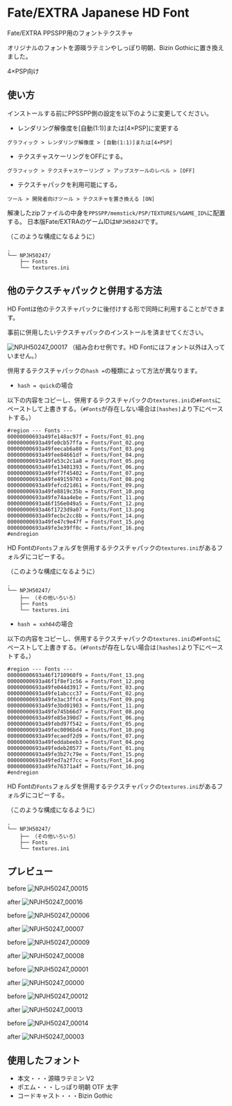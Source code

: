 # Fate/EXTRA Japanese HD Font
Fate/EXTRA PPSSPP用のフォントテクスチャ

オリジナルのフォントを源暎ラテミンやしっぽり明朝、Bizin Gothicに置き換えました。

4×PSP向け

## 使い方
インストールする前にPPSSPP側の設定を以下のように変更してください。

* レンダリング解像度を[自動(1:1)]または[4×PSP]に変更する

`グラフィック > レンダリング解像度 > [自動(1:1)]または[4×PSP]`

* テクスチャスケーリングをOFFにする。

`グラフィック > テクスチャスケーリング > アップスケールのレベル > [OFF]`

* テクスチャパックを利用可能にする。

`ツール > 開発者向けツール > テクスチャを置き換える [ON]`


解凍したzipファイルの中身を`PPSSPP/memstick/PSP/TEXTURES/%GAME_ID%`に配置する。
日本版Fate/EXTRAのゲームIDは`NPJH50247`です。

（このような構成になるように）

```
.
└── NPJH50247/
    ├── Fonts
    └── textures.ini
```

## 他のテクスチャパックと併用する方法
HD Fontは他のテクスチャパックに後付けする形で同時に利用することができます。

事前に併用したいテクスチャパックのインストールを済ませてください。

![NPJH50247_00017](https://github.com/user-attachments/assets/6663c42e-970e-4c20-a767-b9c132de3ab5)
（組み合わせ例です。HD Fontにはフォント以外は入っていません。）

併用するテクスチャパックの`hash =`の種類によって方法が異なります。

* `hash = quick`の場合

以下の内容をコピーし、併用するテクスチャパックの`textures.ini`の`#Fonts`にペーストして上書きする。（`#Fonts`が存在しない場合は`[hashes]`より下にペーストする。）
```
#region --- Fonts ---
00000000693a49fe148ac97f = Fonts/Font_01.png
00000000693a49fe0cb57ffa = Fonts/Font_02.png
00000000693a49feecab6a80 = Fonts/Font_03.png
00000000693a49fee84661df = Fonts/Font_04.png
00000000693a49fe53c2c1a8 = Fonts/Font_05.png
00000000693a49fe13401393 = Fonts/Font_06.png
00000000693a49fef7f45402 = Fonts/Font_07.png
00000000693a49fe49159703 = Fonts/Font_08.png
00000000693a49fefcd21d61 = Fonts/Font_09.png
00000000693a49fe8819c35b = Fonts/Font_10.png
00000000693a49fe74aa4ebe = Fonts/Font_11.png
00000000693a46f156e049a5 = Fonts/Font_12.png
00000000693a46f1723d9a07 = Fonts/Font_13.png
00000000693a49fecbc2cc8b = Fonts/Font_14.png
00000000693a49fe47c9e47f = Fonts/Font_15.png
00000000693a49fe3e39ff0c = Fonts/Font_16.png
#endregion
```

HD Fontの`Fonts`フォルダを併用するテクスチャパックの`textures.ini`があるフォルダにコピーする。

（このような構成になるように）


```
.
└── NPJH50247/
    ├── （その他いろいろ）
    ├── Fonts
    └── textures.ini
```

* `hash = xxh64`の場合

以下の内容をコピーし、併用するテクスチャパックの`textures.ini`の`#Fonts`にペーストして上書きする。（`#Fonts`が存在しない場合は`[hashes]`より下にペーストする。）
```
#region --- Fonts ---
00000000693a46f1710960f9 = Fonts/Font_13.png
00000000693a46f1f8ef1c56 = Fonts/Font_12.png
00000000693a49fe044d3917 = Fonts/Font_03.png
00000000693a49fe1abccc37 = Fonts/Font_02.png
00000000693a49fe3ac3ffc4 = Fonts/Font_09.png
00000000693a49fe3bd01903 = Fonts/Font_11.png
00000000693a49fe745b66d7 = Fonts/Font_08.png
00000000693a49fe85e390d7 = Fonts/Font_06.png
00000000693a49febd97f542 = Fonts/Font_05.png
00000000693a49fec0096bd4 = Fonts/Font_10.png
00000000693a49fecaedf2d9 = Fonts/Font_07.png
00000000693a49feddabeeb3 = Fonts/Font_04.png
00000000693a49fedeb20577 = Fonts/Font_01.png
00000000693a49fe3b27c79e = Fonts/Font_15.png
00000000693a49fed7a2f7cc = Fonts/Font_14.png
00000000693a49fe76371a4f = Fonts/Font_16.png
#endregion
```

HD Fontの`Fonts`フォルダを併用するテクスチャパックの`textures.ini`があるフォルダにコピーする。

（このような構成になるように）

```
.
└── NPJH50247/
    ├── （その他いろいろ）
    ├── Fonts
    └── textures.ini
```
## プレビュー

before
![NPJH50247_00015](https://github.com/user-attachments/assets/4c7fd03c-46e9-46eb-8de7-806f19cde569)

after
![NPJH50247_00016](https://github.com/user-attachments/assets/8e048b59-a725-45d9-8ff3-d036be5187ee)


before
![NPJH50247_00006](https://github.com/user-attachments/assets/c1bf3cd0-36ea-44ee-ab4f-f665389e99cd)

after
![NPJH50247_00007](https://github.com/user-attachments/assets/37e3643d-4249-4121-887e-f02e74e61410)


before
![NPJH50247_00009](https://github.com/user-attachments/assets/3fe6d3db-e43c-42c7-9470-a1e837f36739)

after
![NPJH50247_00008](https://github.com/user-attachments/assets/4cb6e56b-9f30-4ee5-a5cf-a400a67d14d2)


before
![NPJH50247_00001](https://github.com/user-attachments/assets/90c10a52-f1e2-4e0e-a222-9997a4d6b281)

after
![NPJH50247_00000](https://github.com/user-attachments/assets/b2b89bdb-5a01-4eac-8d29-5b2bdd9ba7a5)


before
![NPJH50247_00012](https://github.com/user-attachments/assets/c1f3833e-4bf6-46ea-923a-3e5ff71f6ff2)

after
![NPJH50247_00013](https://github.com/user-attachments/assets/55ee9bae-3694-42d2-85d9-61f9eb7dcf84)

before
![NPJH50247_00014](https://github.com/user-attachments/assets/0e31fc6d-0a69-4ac0-846b-ed8c6695faf8)

after
![NPJH50247_00003](https://github.com/user-attachments/assets/542cdb97-38c9-4fee-894a-d997d10d1e06)


## 使用したフォント
* 本文・・・源暎ラテミン V2
* ポエム・・・しっぽり明朝 OTF 太字
* コードキャスト・・・Bizin Gothic
